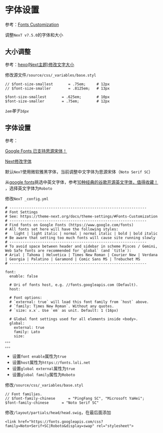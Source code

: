 
# 字体设置

参考：[Fonts Customization](https://theme-next.org/docs/theme-settings/#Fonts-Customization)

调整`NexT v7.5.0`的字体和大小

## 大小调整

参考：[hexo(Next主题)修改文字大小](https://blog.csdn.net/dpdpdppp/article/details/102387532)

修改源文件`/source/css/_variables/base.styl`

```
// $font-size-smallest       = .75em;     # 12px
// $font-size-smaller        = .8125em;   # 13px

$font-size-smallest       = .625em;       # 10px
$font-size-smaller        = .75em;        # 12px
```

*`1em`等于`16px`*

## 字体设置

参考：

[Google Fonts 已支持思源宋体！](https://io-oi.me/tech/noto-serif-sc-added-on-google-fonts/)

[Next修改字体](https://sxxkearth.github.io/2019/01/09/Next字体修改/)

默认`NexT`使用微软雅黑字体，当前调整中文字体为思源宋体（`Noto Serif SC`）

从[google fonts](https://fonts.google.com/?selection.family=Noto+Serif+SC|Roboto&query=Roboto)挑选中英文字体，参考[10种经典的谷歌开源英文字体，值得收藏！ ](http://www.sohu.com/a/243295326_495681)，选择英文字体为`Roboto`

修改`NexT _config.yml`

```
# ---------------------------------------------------------------
# Font Settings
# See: https://theme-next.org/docs/theme-settings/#Fonts-Customization
# ---------------------------------------------------------------
# Find fonts on Google Fonts (https://www.google.com/fonts)
# All fonts set here will have the following styles:
#   light | light italic | normal | normal italic | bold | bold italic
# Be aware that setting too much fonts will cause site running slowly
# ---------------------------------------------------------------
# To avoid space between header and sidebar in scheme Pisces / Gemini, Web Safe fonts are recommended for `global` (and `title`):
# Arial | Tahoma | Helvetica | Times New Roman | Courier New | Verdana | Georgia | Palatino | Garamond | Comic Sans MS | Trebuchet MS
# ---------------------------------------------------------------

font:
  enable: false

  # Uri of fonts host, e.g. //fonts.googleapis.com (Default).
  host:

  # Font options:
  # `external: true` will load this font family from `host` above.
  # `family: Times New Roman`. Without any quotes.
  # `size: x.x`. Use `em` as unit. Default: 1 (16px)

  # Global font settings used for all elements inside <body>.
  global:
    external: true
    family: Lato
    size:
。。。
。。。
```

* 设置`font enable`属性为`true`
* 设置`host`属性为`https://fonts.loli.net`
* 设置`global external`属性为`true`
* 设置`global family`属性为`Roboto`

修改`/source/css/_variables/base.styl`

```
// Font families.
// $font-family-chinese      = "PingFang SC", "Microsoft YaHei";
$font-family-chinese      = "Noto Serif SC"
```

修改`/layout/partials/head/head.swig`，在最后面添加

```
<link href="https://fonts.googleapis.com/css?family=Noto+Serif+SC|Roboto&display=swap" rel="stylesheet">
```